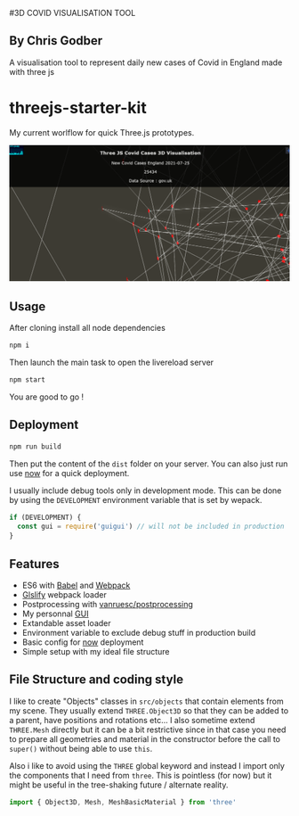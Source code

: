 #3D COVID VISUALISATION TOOL 
## By Chris Godber

A visualisation tool to represent daily new cases of Covid in England
made with three js


threejs-starter-kit
===================

My current worlflow for quick Three.js prototypes.

![screenshot](/screenshot.png)

## Usage
After cloning install all node dependencies
```bash
npm i
```

Then launch the main task to open the livereload server  
```bash
npm start
```

You are good to go !

## Deployment
```bash
npm run build
```
Then put the content of the `dist` folder on your server.
You can also just run use [now](https://zeit.co/now) for a quick deployment.

I usually include debug tools only in development mode. This can be done by using the `DEVELOPMENT` environment variable that is set by wepack.
```js
if (DEVELOPMENT) {
  const gui = require('guigui') // will not be included in production
}
```

## Features
- ES6 with [Babel](http://babeljs.io) and [Webpack](https://webpack.org)
- [Glslify](https://github.com/glslify/glslify) webpack loader
- Postprocessing with [vanruesc/postprocessing](https://github.com/vanruesc/postprocessing)
- My personnal [GUI](http://github.com/superguigui/guigui#dev)
- Extandable asset loader
- Environment variable to exclude debug stuff in production build
- Basic config for [now](https://zeit.co/now) deployment
- Simple setup with my ideal file structure

## File Structure and coding style
I like to create "Objects" classes in `src/objects` that contain elements from my scene. They usually extend `THREE.Object3D` so that they can be added to a parent, have positions and rotations etc... I also sometime extend `THREE.Mesh` directly but it can be a bit restrictive since in that case you need to prepare all geometries and material in the constructor before the call to `super()` without being able to use `this`.

Also i like to avoid using the `THREE` global keyword and instead I import only the components that I need from `three`. This is pointless (for now) but it might be useful in the tree-shaking future / alternate reality.
```js
import { Object3D, Mesh, MeshBasicMaterial } from 'three'
```
